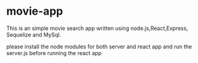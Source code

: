 # movie-app

This is an simple movie search app written using node.js,React,Express, Sequelize and MySql.

please install the node modules for both server and react app and run the server.js before running the react app
